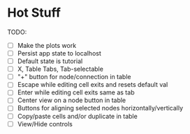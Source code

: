 # Hot Stuff

TODO:
- [ ] Make the plots work
- [ ] Persist app state to localhost
- [ ] Default state is tutorial
- [ ] X, Table Tabs, Tab-selectable
- [ ] "+" button for node/connection in table
- [ ] Escape while editing cell exits and resets default val
- [ ] Enter while editing cell exits same as tab
- [ ] Center view on a node button in table
- [ ] Buttons for aligning selected nodes horizontally/vertically
- [ ] Copy/paste cells and/or duplicate in table
- [ ] View/Hide controls

